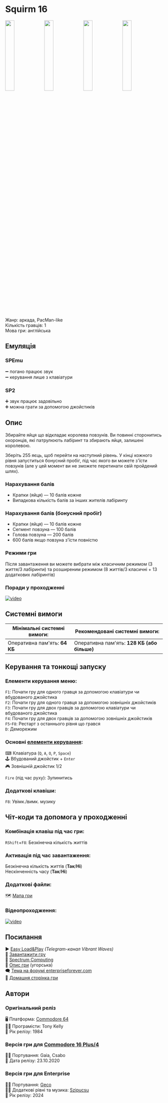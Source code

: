 # Squirm 16

<img src="screenshots/scrn_aerial_01.png" width="24%"> <img src="screenshots/scrn_aerial_02.png" width="24%"> <img src="screenshots/scrn_aerial_03.png" width="24%"> <img src="screenshots/scrn_aerial_04.png" width="24%">


Жанр: аркада, PacMan-like  
Кількість гравців: 1  
Мова гри: англійська  

## Емуляція
### SPEmu
➖ погано працює звук  
➖ керування лише з клавіатури  
### SP2
➕ звук працює задовільно  
➕ можна грати за допомогою джойстиків  

## Опис

Збирайте яйця що відкладає королева повзунів. Ви повинні сторонитись охоронців, які патрулюють лабіринт та збирають яйця, залишені королевою.

Зберіть 255 яєць, щоб перейти на наступний рівень. У кінці кожного рівня запуститься бонусний пробіг, під час якого ви можете з'їсти повзунів (але у цей момент ви не зможете перетинати свій пройдений шлях).

### Нарахування балів

- Крапки (яйця) — 10 балів кожне
- Випадкова кількість балів за інших жителів лабіринту

### Нарахування балів (бонусний пробіг)

- Крапки (яйця) — 10 балів кожне
- Сегмент повзуна — 100 балів
- Голова повзуна — 200 балів
- 600 балів якщо повзуна з'їсти повністю

### Режими гри

Після завантаження ви можете вибрати між класичним режимом (3 життя/3 лабіринти) та розширеним режимом (8 життів/3 класичні + 13 додаткових лабіринтів)

### Поради у проходженні

[![video](../../thumbs/YT_cSfx-C0ePpA.jpg)](https://www.youtube.com/watch?v=cSfx-C0ePpA)

## Системні вимоги

|Мінімальні системні вимоги:|Рекомендовані системні вимоги:|
|---------------------------|------------------------------|
|Оперативна пам'ять: **64 КБ**|Оперативна пам'ять: **128 КБ (або більше)**|  

## Керування та тонкощі запуску
### Елементи керування меню:

`F1`: Почати гру для одного гравця за допомогою клавіатури чи вбудованого джойстика  
`F2`: Почати гру для одного гравця за допомогою зовнішніх джойстиків  
`F3`: Почати гру для двох гравців за допомогою клавіатури чи вбудованого джойстика  
`F4`: Почати гру для двох гравців за допомогою зовнішніх джойстиків  
`F5`-`F8`: Рестарт з останнього рівня що грався  
`D`: Деморежим  

### Основні [елементи керування](../controllers.md):
⌨ Клавіатура (`Q`, `A`, `O`, `P`, `Space`)  
🕹 Вбудований джойстик + `Enter`  
🎮 Зовнішній джойстик 1/2

`Fire` (під час руху): Зупинитись

### Додаткові клавіши:
`F8`: Увімк./вимк. музику

## Чіт-коди та допомога у проходженні

### Комбінація клавіш під час гри:
`RShift`+`F8`: Безкінечна кількість життів

### Активація під час завантаження:
Безкінечна кількість життів (**Так**/**Ні**)  
Нескінченність часу (**Так**/**Ні**)

### Додаткові файли:
🗺 [Мапа гри](https://t.me/EP128k_Load_n_Play/678)  

### Відеопроходження:
[![video](https://img.youtube.com/vi/1YNSxdI-ZT0/0.jpg)](https://www.youtube.com/watch?v=1YNSxdI-ZT0)

## Посилання

▶ [Easy Load&Play](https://t.me/EP128k_Load_n_Play/678) *(Telegram-канал Vibrant Waves)*  
💾 [Завантажити гру](http://www.ep128.hu/Ep_Games/Prg/Oh_Chute.rar)  
📃 [Spectrum Computing](http://www.ep128.hu/Ep_Games/Leiras/OhChute.htm)  
📃 [Опис гри](http://www.ep128.hu/Ep_Games/Leiras/OhChute.htm) (угорська)  
🗨 [Тема на форумі enterpriseforever.com](https://enterpriseforever.com/cpc-rl/oh-chute!/)  
🏡 [Домашня сторінка гри](https://cwiiis.itch.io/oh-chute)

## Автори
### Оригінальний реліз
🖥 Платформа: [Commodore 64](https://www.lemon64.com/game/squirm)  
👨‍💻 Програмісти: Tony Kelly  
📅 Рік релізу: 1984  

### Версія гри для [Commodore 16 Plus/4](https://plus4world.powweb.com/software/Squirm_16)
👨‍💻 Портування: Gaia, Csabo  
📅 Дата релізу: 23.10.2020

### Версія гри для Enterprise
👨‍💻 Портування: [Geco](../../community/geco.md)  
👨‍💻 Додаткові рівні та музика: [Szipucsu](../../community/szipucsu.md)  
📅 Рік релізу: 2024